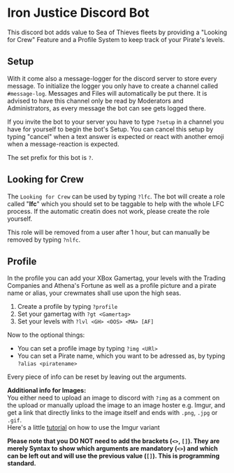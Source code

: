 # Iron Justice Discord Bot

This discord bot adds value to Sea of Thieves fleets by providing a "Looking for Crew" Feature and a Profile System to keep track of your Pirate's levels.

## Setup

With it come also a message-logger for the discord server to store every message.
To initialize the logger you only have to create a channel called `#message-log`. Messages and Files will automatically be put there. It is advised to have this channel only be read by Moderators and Administrators, as every message the bot can see gets logged there.

If you invite the bot to your server you have to type `?setup` in a channel you have for yourself to begin the bot's Setup. You can cancel this setup by typing "cancel" when a text answer is expected or react with another emoji when a message-reaction is expected.

The set prefix for this bot is `?`.

## Looking for Crew

The `Looking for Crew` can be used by typing `?lfc`. The bot will create a role called "**lfc**" which you should set to be taggable to help with the whole LFC process. If the automatic creatin does not work, please create the role yourself.

This role will be removed from a user after 1 hour, but can manually be removed by typing `?nlfc`.

## Profile

In the profile you can add your XBox Gamertag, your levels with the Trading Companies and Athena's Fortune as well as a profile picture and a pirate name or alias, your crewmates shall use upon the high seas.

1. Create a profile by typing `?profile`
2. Set your gamertag with `?gt <Gamertag>`
3. Set your levels with `?lvl <GH> <OOS> <MA> [AF]`

Now to the optional things:

* You can set a profile image by typing `?img <URl>`
* You can set a Pirate name, which you want to be adressed as, by typing `?alias <piratename>`

Every piece of info can be reset by leaving out the arguments.

**Additional info for Images:**\
You either need to upload an image to discord with `?img` as a comment on the upload or manually upload the image to an image hoster e.g. Imgur, and get a link that directly links to the image itself and ends with `.png`, `.jpg` or `.gif`.\
Here's a little [tutorial](https://imgur.com/gallery/L2IsRy0) on how to use the Imgur variant

**Please note that you DO NOT need to add the brackets (`<>`, `[]`). They are merely Syntax to show which arguments are mandatory (`<>`) and which can be left out and will use the previous value (`[]`). This is programming standard.**